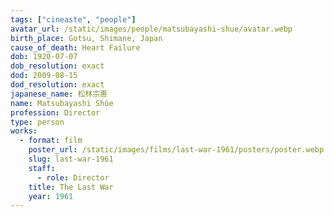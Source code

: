 ```yaml
---
tags: ["cineaste", "people"]
avatar_url: /static/images/people/matsubayashi-shue/avatar.webp
birth_place: Gotsu, Shimane, Japan
cause_of_death: Heart Failure
dob: 1920-07-07
dob_resolution: exact
dod: 2009-08-15
dod_resolution: exact
japanese_name: 松林宗惠
name: Matsubayashi Shûe
profession: Director
type: person
works:
  - format: film
    poster_url: /static/images/films/last-war-1961/posters/poster.webp
    slug: last-war-1961
    staff:
      - role: Director
    title: The Last War
    year: 1961
---
```

